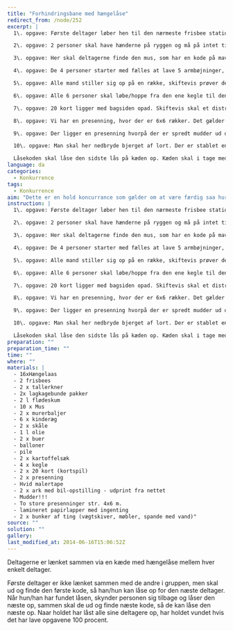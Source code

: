 ```yaml
---
title: "Forhindringsbane med hængelåse"
redirect_from: /node/252
excerpt: |
  1\. opgave: Første deltager løber hen til den nærmeste frisbee station. Vi skal lave afmærkninger af, hvor personen skal stå. Her skal han ramme ned i kurven med 10 frisbees, før han kan modtage koden.

  2\. opgave: 2 personer skal have hænderne på ryggen og må på intet tidspunkt tage hænderne op. De skal spise sig igennem lagkagen, indtil de finder koden.

  3\. opgave: Her skal deltagerne finde den mus, som har en kode på maven. Vi skal have en stor balje med mus -ca. 5-6 pr murerbalje.

  4\. opgave: De 4 personer starter med fælles at lave 5 armbøjninger, 5 englehop, 5 mavebøjninger, 5 lunges - og der skal tælles højt, mens de laver øvelserne. Når de har gjort dette, må de tage et kinderæg, som ligger nede i et oliebad. Hvis dette ikke indeholder koden, skal de denne gang lave de samme øvelser, men bare med 10 gentagelser, før de må tage et nyt kinderæg, hvis dette heller ikke indeholder koden, skal de lave øvelserne igen med 15 gentagelser. Når de tager det sidste kinderæg, som indeholder koden, må de løbe ned og låse en deltager op.

  5\. opgave: Alle mand stiller sig op på en række, skiftevis prøver de at ramme balloner, når man har skudt, stiller man sig om bag rækken. Der er 5 balloner, men kun i den ene står den rigtige kode, i de andre er der også papir, men der skal stå “nitte”. Når man har sprunget ballon med koden på, må man løbe tilbage og låse op.

  6\. opgave: Alle 6 personer skal løbe/hoppe fra den ene kegle til den anden, hvorefter de skal give sække videre til næste person - Kartoffelsæk stafet.

  7\. opgave: 20 kort ligger med bagsiden opad. Skiftevis skal et distriktmedlem løbe hen og vende et kort for at tjekke, om koden er bag på dette. Hvis ikke skal personen ligge det tilbage og løbe hen til keglen, hvor de andre står. Herefter må den næste løbe og gøre det samme. Når der er en person, der har fundet kortet med koden på, skal hele holdet tilbage til basen, hvor de kan låse den næste op.

  8\. opgave: Vi har en presenning, hvor der er 6x6 rækker. Det gælder så om, at hver spiller på holdet skal agere biler, hvoraf en af spillerne er den røde bil, som skal ud af labyrinten. Når spillerne ankommer til banen er der markeret med hvide kryds hvor der skal stå spillere til at begynde med. De felter der hører sammen er markeret med hvide pile (x ← x). Disse er placeret mellem felterne. Står man på et felt der hører sammen med et andet felt skal den bagerste person holde den forreste på skuldrene. Den vej pilen vender markerer ligeledes hvilken retning personerne skal stå. eks. → stå med hovedet mod højre . Det gælder nu om at snakke sammen og rykke rundt på bilerne således at den røde bil kan komme ud.

  9\. opgave: Der ligger en presenning hvorpå der er spredt mudder ud over det hele. Et sted i mudderet ligger en lille lap papir med koden. Deltagerne skal alle lede i mudderet efter papirlappen med koden. Når den er fundet kan den sidste lås låses op.

  10\. opgave: Man skal her nedbryde bjerget af lort. Der er stablet en masse ting i en stor bunke oven på hinanden. Det gælder nu for deltagerne om at nedbryde bunken. Der er markeret en startlinje som alle deltagerne står bagved. En ad gangen må en spillerne løbe hen og fjerne 1! ting fra bunken. Hver ting der flyttes skal ligges i det markerede område ved siden af af banen. Så snart en ting er blevet sluppet inde i det markederede område må den næste person løbe. Når man har løbet stiller man sig bag rækken. Opgaven fortsætter sådan indtil alle ting er blevet flyttet. I bunden af bjerget ligger den sidste låsekode.

  Låsekoden skal låse den sidste lås på kæden op. Kæden skal i tage med jer og skynde jer i mål. Når kæden er i mål har holdet gennemført og tiden stoppes.
language: da
categories: 
  - Konkurrence
tags: 
  - Konkurrence
aim: "Dette er en hold koncurrance som gælder om at være færdig saa hurtig som muligt."
instruction: |
  1\. opgave: Første deltager løber hen til den nærmeste frisbee station. Vi skal lave afmærkninger af, hvor personen skal stå. Her skal han ramme ned i kurven med 10 frisbees, før han kan modtage koden.

  2\. opgave: 2 personer skal have hænderne på ryggen og må på intet tidspunkt tage hænderne op. De skal spise sig igennem lagkagen, indtil de finder koden.

  3\. opgave: Her skal deltagerne finde den mus, som har en kode på maven. Vi skal have en stor balje med mus -ca. 5-6 pr murerbalje.

  4\. opgave: De 4 personer starter med fælles at lave 5 armbøjninger, 5 englehop, 5 mavebøjninger, 5 lunges - og der skal tælles højt, mens de laver øvelserne. Når de har gjort dette, må de tage et kinderæg, som ligger nede i et oliebad. Hvis dette ikke indeholder koden, skal de denne gang lave de samme øvelser, men bare med 10 gentagelser, før de må tage et nyt kinderæg, hvis dette heller ikke indeholder koden, skal de lave øvelserne igen med 15 gentagelser. Når de tager det sidste kinderæg, som indeholder koden, må de løbe ned og låse en deltager op.

  5\. opgave: Alle mand stiller sig op på en række, skiftevis prøver de at ramme balloner, når man har skudt, stiller man sig om bag rækken. Der er 5 balloner, men kun i den ene står den rigtige kode, i de andre er der også papir, men der skal stå “nitte”. Når man har sprunget ballon med koden på, må man løbe tilbage og låse op.

  6\. opgave: Alle 6 personer skal løbe/hoppe fra den ene kegle til den anden, hvorefter de skal give sække videre til næste person - Kartoffelsæk stafet.

  7\. opgave: 20 kort ligger med bagsiden opad. Skiftevis skal et distriktmedlem løbe hen og vende et kort for at tjekke, om koden er bag på dette. Hvis ikke skal personen ligge det tilbage og løbe hen til keglen, hvor de andre står. Herefter må den næste løbe og gøre det samme. Når der er en person, der har fundet kortet med koden på, skal hele holdet tilbage til basen, hvor de kan låse den næste op.

  8\. opgave: Vi har en presenning, hvor der er 6x6 rækker. Det gælder så om, at hver spiller på holdet skal agere biler, hvoraf en af spillerne er den røde bil, som skal ud af labyrinten. Når spillerne ankommer til banen er der markeret med hvide kryds hvor der skal stå spillere til at begynde med. De felter der hører sammen er markeret med hvide pile (x ← x). Disse er placeret mellem felterne. Står man på et felt der hører sammen med et andet felt skal den bagerste person holde den forreste på skuldrene. Den vej pilen vender markerer ligeledes hvilken retning personerne skal stå. eks. → stå med hovedet mod højre . Det gælder nu om at snakke sammen og rykke rundt på bilerne således at den røde bil kan komme ud.

  9\. opgave: Der ligger en presenning hvorpå der er spredt mudder ud over det hele. Et sted i mudderet ligger en lille lap papir med koden. Deltagerne skal alle lede i mudderet efter papirlappen med koden. Når den er fundet kan den sidste lås låses op.

  10\. opgave: Man skal her nedbryde bjerget af lort. Der er stablet en masse ting i en stor bunke oven på hinanden. Det gælder nu for deltagerne om at nedbryde bunken. Der er markeret en startlinje som alle deltagerne står bagved. En ad gangen må en spillerne løbe hen og fjerne 1! ting fra bunken. Hver ting der flyttes skal ligges i det markerede område ved siden af af banen. Så snart en ting er blevet sluppet inde i det markederede område må den næste person løbe. Når man har løbet stiller man sig bag rækken. Opgaven fortsætter sådan indtil alle ting er blevet flyttet. I bunden af bjerget ligger den sidste låsekode.

  Låsekoden skal låse den sidste lås på kæden op. Kæden skal i tage med jer og skynde jer i mål. Når kæden er i mål har holdet gennemført og tiden stoppes.
preparation: ""
preparation_time: ""
time: ""
where: ""
materials: | 
  - 16xHængelaas
  - 2 frisbees
  - 2 x tallerkner
  - 2x lagkagebunde pakker
  - 2 l flødeskum
  - 10 x Mus
  - 2 x murerbaljer 
  - 6 x kinderæg
  - 2 x skåle
  - 1 l olie
  - 2 x buer
  - balloner
  - pile
  - 2 x kartoffelsæk
  - 4 x kegle
  - 2 x 20 kort (kortspil)
  - 2 x presenning
  - Hvid malertape
  - 2 x ark med bil-opstilling - udprint fra nettet
  - Mudder!!!
  - To store presenninger str. 4x6 m. 
  - lamineret papirlapper med ingenting
  - 2 x bunker af ting (vægtskiver, møbler, spande med vand)"
source: ""
solution: ""
gallery:
last_modified_at: 2014-06-16T15:06:52Z
---
```

Deltagerne er lænket sammen via en kæde med hængelåse mellem hver enkelt deltager.

Første deltager er ikke lænket sammen med de andre i gruppen, men skal ud og finde den første kode, så han/hun kan låse op for den næste deltager. Når hun/han har fundet låsen, skynder personen sig tilbage og låser den næste op, sammen skal de ud og finde næste kode, så de kan låse den næste op. Naar holdet har låst alle sine deltagere op, har holdet vundet hvis det har lave opgavene 100 procent.

